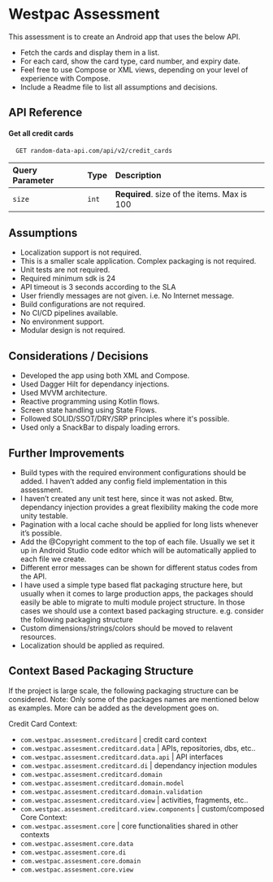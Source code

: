 
# Westpac Assessment

This assessment is to create an Android app that uses the below API.

- Fetch the cards and display them in a list.
- For each card, show the card type, card number, and expiry date.
- Feel free to use Compose or XML views, depending on your level of experience with Compose.
- Include a Readme file to list all assumptions and decisions.


## API Reference

#### Get all credit cards


```http
  GET random-data-api.com/api/v2/credit_cards
```

| Query Parameter | Type     | Description                       |
| :-------- | :------- | :-------------------------------- |
| `size`      | `int` | **Required**. size of the items. Max is 100 |

## Assumptions

- Localization support is not required.
- This is a smaller scale application. Complex packaging is not required.
- Unit tests are not required.
- Required minimum sdk is 24
- API timeout is 3 seconds according to the SLA
- User friendly messages are not given. i.e. No Internet message.
- Build configurations are not required.
- No CI/CD pipelines available.
- No environment support.
- Modular design is not required.
## Considerations / Decisions
- Developed the app using both XML and Compose.
- Used Dagger Hilt for dependancy injections.
- Used MVVM architecture.
- Reactive programming using Kotlin flows.
- Screen state handling using State Flows.
- Followed SOLID/SSOT/DRY/SRP principles where it's possible.
- Used only a SnackBar to dispaly loading errors.
## Further Improvements

- Build types with the required environment configurations should be added. I haven’t added any config field implementation in this assessment.
- I haven’t created any unit test here, since it was not asked. Btw, dependancy injection provides a great flexibility making the code more unity testable.
- Pagination with a local cache should be applied for long lists whenever it’s possible.
- Add the @Copyright comment to the top of each file. Usually we set it up in Android Studio code editor which will be automatically applied to each file we create.
- Different error messages can be shown for different status codes from the API.
- I have used a simple type based flat packaging structure here, but usually when it comes to large production apps, the packages should easily be able to migrate to multi module project structure. In those cases we should use a context based packaging structure. e.g. consider the following packaging structure
- Custom dimensions/strings/colors should be moved to relavent resources.
- Localization should be applied as required.
## Context Based Packaging Structure

If the project is large scale, the following packaging structure can be considered. Note: Only some of the packages names are mentioned below as examples. More can be added as the development goes on.

Credit Card Context:
- `com.westpac.assesment.creditcard` | credit card context
- `com.westpac.assesment.creditcard.data` | APIs, repositories, dbs, etc..
- `com.westpac.assesment.creditcard.data.api` | API interfaces
- `com.westpac.assesment.creditcard.di` | dependancy injection modules
- `com.westpac.assesment.creditcard.domain`
- `com.westpac.assesment.creditcard.domain.model`
- `com.westpac.assesment.creditcard.domain.validation`
- `com.westpac.assesment.creditcard.view` | activities, fragments, etc..
- `com.westpac.assesment.creditcard.view.components` | custom/composed
Core Context:
- `com.westpac.assesment.core` | core functionalities shared in other contexts
- `com.westpac.assesment.core.data`
- `com.westpac.assesment.core.di`
- `com.westpac.assesment.core.domain`
- `com.westpac.assesment.core.view`
